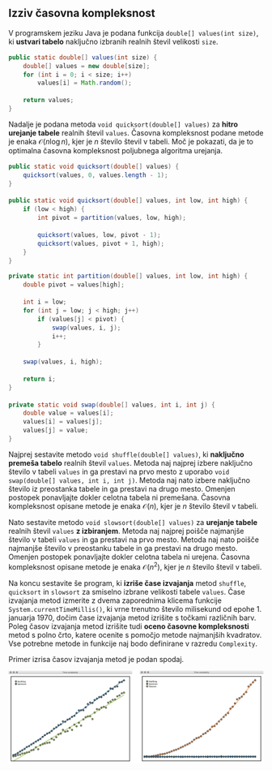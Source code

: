 ## Izziv časovna kompleksnost

V programskem jeziku Java je podana funkcija `double[] values(int size)`, ki **ustvari tabelo** naključno izbranih realnih števil velikosti `size`.

```java
public static double[] values(int size) {
	double[] values = new double[size];
	for (int i = 0; i < size; i++)
		values[i] = Math.random();
		
	return values;
}
```

Nadalje je podana metoda `void quicksort(double[] values)` za **hitro urejanje tabele** realnih števil `values`. Časovna kompleksnost podane metode je enaka $\mathcal{O}(n\log n)$, kjer je $n$ število števil v tabeli. Moč je pokazati, da je to optimalna časovna kompleksnost poljubnega algoritma urejanja.

```java
public static void quicksort(double[] values) {
	quicksort(values, 0, values.length - 1);
}
	
public static void quicksort(double[] values, int low, int high) {
	if (low < high) {
		int pivot = partition(values, low, high);
	
		quicksort(values, low, pivot - 1);
		quicksort(values, pivot + 1, high);
	}
}
```

```java
private static int partition(double[] values, int low, int high) {
	double pivot = values[high];
		
	int i = low;
	for (int j = low; j < high; j++)
		if (values[j] < pivot) {
			swap(values, i, j);
			i++;
		}
		
	swap(values, i, high);
		
	return i;
}

private static void swap(double[] values, int i, int j) {
	double value = values[i];
	values[i] = values[j];
	values[j] = value;
}
```

Najprej sestavite metodo `void shuffle(double[] values)`, ki **naključno premeša tabelo** realnih števil `values`. Metoda naj najprej izbere naključno število v tabeli `values` in ga prestavi na prvo mesto z uporabo `void swap(double[] values, int i, int j)`. Metoda naj nato izbere naključno število iz preostanka tabele in ga prestavi na drugo mesto. Omenjen postopek ponavljajte dokler celotna tabela ni premešana. Časovna kompleksnost opisane metode je enaka $\mathcal{O}(n)$, kjer je $n$ število števil v tabeli.

Nato sestavite metodo `void slowsort(double[] values)` za **urejanje tabele** realnih števil `values` **z izbiranjem**. Metoda naj najprej poišče najmanjše število v tabeli `values` in ga prestavi na prvo mesto. Metoda naj nato poišče najmanjše število v preostanku tabele in ga prestavi na drugo mesto. Omenjen postopek ponavljajte dokler celotna tabela ni urejena. Časovna kompleksnost opisane metode je enaka $\mathcal{O}(n^2)$, kjer je $n$ število števil v tabeli.

Na koncu sestavite še program, ki **izriše čase izvajanja** metod `shuffle`, `quicksort` in `slowsort` za smiselno izbrane velikosti tabele `values`. Čase izvajanja metod izmerite z dvema zaporednima klicema funkcije `System.currentTimeMillis()`, ki vrne trenutno število milisekund od epohe 1. januarja 1970, dočim čase izvajanja metod izrišite s točkami različnih barv. Poleg časov izvajanja metod izrišite tudi **oceno časovne kompleksnosti** metod s polno črto, katere ocenite s pomočjo metode najmanjših kvadratov. Vse potrebne metode in funkcije naj bodo definirane v razredu `Complexity`.

Primer izrisa časov izvajanja metod je podan spodaj. 

![complexity.png](complexity.png)
